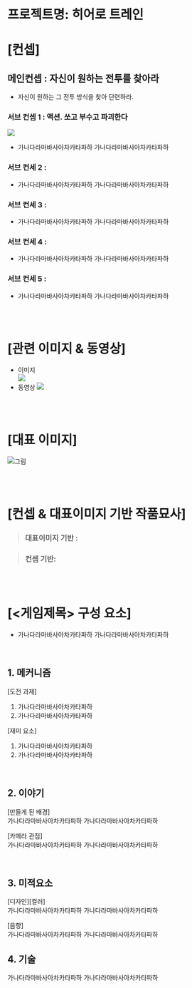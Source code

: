 # 프로젝트명: 히어로 트레인

# [컨셉]

## 메인컨셉 : 자신이 원하는 전투를 찾아라

- 자신이 원하는 그 전투 방식을 찾아 단련하라.

### 서브 컨셉 1 : 액션. 쏘고 부수고 파괴한다

[![](./img/그림.png)](https://www.youtube.com/watch?v=72S2aAxtZOs)
- 가나다라마바사아차카타파하 가나다라마바사아차카타파하

### 서브 컨세 2 : 

- 가나다라마바사아차카타파하 가나다라마바사아차카타파하

### 서브 컨세 3 : 

- 가나다라마바사아차카타파하 가나다라마바사아차카타파하

### 서브 컨세 4 : 

- 가나다라마바사아차카타파하 가나다라마바사아차카타파하

### 서브 컨세 5 : 

- 가나다라마바사아차카타파하 가나다라마바사아차카타파하

<br><br>

# [관련 이미지 & 동영상]

- 이미지  
  <img src="./img/관련이미지.jpg">
- 동영상
  [![](./img/그림.png)](https://www.youtube.com/watch?v=5xy4n73WOMM)

<br><br>

# [대표 이미지]

![그림](./img/그림.png)

<br><br>

# [컨셉 & 대표이미지 기반 작품묘사]

> ### 대표이미지 기반 :

> ### 컨셉 기반:

<br><br>

# [<게임제목> 구성 요소]

- 가나다라마바사아차카타파하 가나다라마바사아차카타파하

<br>

## 1. 메커니즘

[도전 과제]

1. 가나다라마바사아차카타파하
2. 가나다라마바사아차카타파하

[재미 요소]

1. 가나다라마바사아차카타파하
2. 가나다라마바사아차카타파하

<br>

## 2. 이야기

[만들게 된 배경]  
가나다라마바사아차카타파하 가나다라마바사아차카타파하

[카메라 관점]  
가나다라마바사아차카타파하 가나다라마바사아차카타파하

<br>

## 3. 미적요소

[디자인][컬러]  
가나다라마바사아차카타파하 가나다라마바사아차카타파하

[음향]  
가나다라마바사아차카타파하 가나다라마바사아차카타파하
<br>

## 4. 기술

가나다라마바사아차카타파하 가나다라마바사아차카타파하
